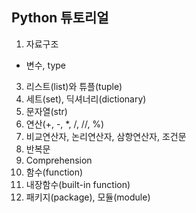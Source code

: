 ## Python 튜토리얼

1. 자료구조
  - 변수, type
3. 리스트(list)와 튜플(tuple)
4. 세트(set), 딕셔너리(dictionary)
5. 문자열(str)
6. 연산(+, -, *, /, //, %)
7. 비교연산자, 논리연산자, 삼항연산자, 조건문
8. 반복문
9. Comprehension
10. 함수(function)
11. 내장함수(built-in function)
12. 패키지(package), 모듈(module)
